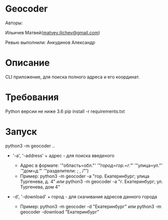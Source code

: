 # Geocoder
Aвторы:

Ильичев Матвей(matvey.ilichev@gmail.com)

Ревью выполнили: Анкудинов Александр

# Описание
CLI приложение, для поиска полного адреса и его координат.

# Требования

Python версии не ниже 3.6
pip install -r requirements.txt

# Запуск

python3 -m geocoder ..
- '-a', '-address' + адрес - для поиска введеного 
 	- Адрес в формате:
                             '"область=обл."_'
                             '"город=гор.=г."_'
                             '"улица=ул."_'
                             '"дом=д."_'
                             '"разделители: ; , /"')
	- Пример: python3 -m geocoder -a "гор. Екатеринбург; улица Тургенева, д. 4" *или* python3 -m geocoder -a "г. Екатеринбург; ул. Тургенева, дом 4"
	
- -d', '-download' + город - для скачивания адресов данного города
  - Пример: python3 -m geocoder -d "Екатеринбург" *или* python3 -m geocoder -download "Екатеринбург"
